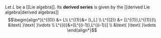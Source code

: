 Let $L$ be a [[Lie algebra]]. Its **derived series** is given by the [[derived Lie algebra|derived algebras]] $$\begin{align*}L^{(0)} &= L\\ L^{(1)}&= [L,L] \\ L^{(2)} &= [L^{(1)},L^{(1)}]\\ &\text{ }\text{ }\vdots \\ L^{(i)}&=[L^{(i-1)},L^{(i-1)}] \\ &\text{ }\text{ }\vdots  \end{align*}$$